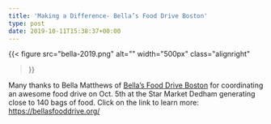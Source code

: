 ```yaml
---
title: 'Making a Difference- Bella’s Food Drive Boston'
type: post
date: 2019-10-11T15:38:37+00:00
---
```

{{< figure
  src="bella-2019.png"
  alt=""
  width="500px"
  class="alignright"
>}}

Many thanks to Bella Matthews of [Bella’s Food Drive Boston][1] for coordinating an awesome food drive on Oct. 5th at the Star Market Dedham generating close to 140 bags of food. Click on the link to learn more: <https://bellasfooddrive.org/>

 [1]: https://bellasfooddrive.org/
